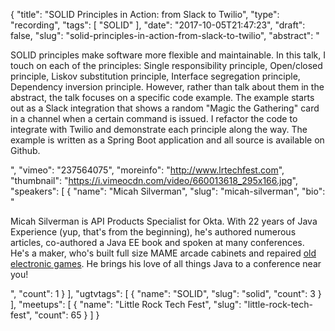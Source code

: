{
  "title": "SOLID Principles in Action: from Slack to Twilio",
  "type": "recording",
  "tags": [
    "SOLID"
  ],
  "date": "2017-10-05T21:47:23",
  "draft": false,
  "slug": "solid-principles-in-action-from-slack-to-twilio",
  "abstract": "<p>SOLID principles make software more flexible and maintainable. In this talk, I touch on each of the principles: Single responsibility principle, Open/closed principle, Liskov substitution principle, Interface segregation principle, Dependency inversion principle. However, rather than talk about them in the abstract, the talk focuses on a specific code example. The example starts out as a Slack integration that shows a random \"Magic the Gathering\" card in a channel when a certain command is issued. I refactor the code to integrate with Twilio and demonstrate each principle along the way. The example is written as a Spring Boot application and all source is available on Github.</p>",
  "vimeo": "237564075",
  "moreinfo": "http://www.lrtechfest.com",
  "thumbnail": "https://i.vimeocdn.com/video/660013618_295x166.jpg",
  "speakers": [
    {
      "name": "Micah Silverman",
      "slug": "micah-silverman",
      "bio": "<p>Micah Silverman is API Products Specialist for Okta. With 22 years of Java Experience (yup, that's from the beginning), he's authored numerous articles, co-authored a Java EE book and spoken at many conferences. He's a maker, who's built full size MAME arcade cabinets and repaired [old electronic games](http://afitnerd.com/2011/10/16/weekend-project-fix-dark-tower/). He brings his love of all things Java to a conference near you!</p>",
      "count": 1
    }
  ],
  "ugtvtags": [
    {
      "name": "SOLID",
      "slug": "solid",
      "count": 3
    }
  ],
  "meetups": [
    {
      "name": "Little Rock Tech Fest",
      "slug": "little-rock-tech-fest",
      "count": 65
    }
  ]
}